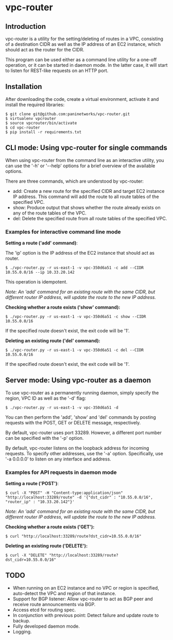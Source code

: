 # vpc-router

## Introduction

vpc-router is a utility for the setting/deleting of routes in a VPC, consisting
of a destination CIDR as well as the IP address of an EC2 instance, which
should act as the router for the CIDR.

This program can be used either as a command line utility for a one-off
operation, or it can be started in daemon mode. In the latter case, it will
start to listen for REST-like requests on an HTTP port.

## Installation

After downloading the code, create a virtual environment, activate it and
install the required libraries:

    $ git clone git@github.com:paninetworks/vpc-router.git
    $ virtualenv vpcrouter
    $ source vpcrouter/bin/activate
    $ cd vpc-router
    $ pip install -r requirements.txt

## CLI mode: Using vpc-router for single commands

When using vpc-router from the command line as an interactive utility, you can
use the '-h' or '--help' options for a brief overview of the available options.

There are three commands, which are understood by vpc-router:

* add: Create a new route for the specified CIDR and target EC2 instance IP
address. This command will add the route to all route tables of the specified
VPC.
* show: Produce output that shows whether the route already exists on any of
the route tables of the VPC.
* del: Delete the specified route from all route tables of the specified VPC.

### Examples for interactive command line mode

**Setting a route ('add' command)**:

The 'ip' option is the IP address of the EC2 instance that should act as
router.

    $ ./vpc-router.py -r us-east-1 -v vpc-350d6a51 -c add --CIDR 10.55.0.0/16 --ip 10.33.20.142

This operation is idempotent.

*Note: An 'add' command for an existing route with the same CIDR, but different
router IP address, will update the route to the new IP address.*

**Checking whether a route exists ('show' command):**

    $ ./vpc-router.py -r us-east-1 -v vpc-350d6a51 -c show --CIDR 10.55.0.0/16

If the specified route doesn't exist, the exit code will be '1'.

**Deleting an existing route ('del' command):**

    $ ./vpc-router.py -r us-east-1 -v vpc-350d6a51 -c del --CIDR 10.55.0.0/16

If the specified route doesn't exist, the exit code will be '1'.


## Server mode: Using vpc-router as a daemon

To use vpc-router as a permanently running daemon, simply specify the region,
VPC ID as well as the '-d' flag:

    $ ./vpc-router.py -r us-east-1 -v vpc-350d6a51 -d

You can then perform the 'add', 'show' and 'del' commands by posting requests
with the POST, GET or DELETE message, respectively.

By default, vpc-router uses port 33289. However, a different port number can be
specified with the '-p' option.

By default, vpc-router listens on the loopback address for incoming requests.
To specify other addresses, use the '-a' option. Specifically, use
'-a 0.0.0.0' to listen on any interface and address.

### Examples for API requests in daemon mode

**Setting a route ('POST')**:

    $ curl -X "POST" -H "Content-type:application/json" "http://localhost:33289/route" -d '{"dst_cidr" : "10.55.0.0/16", "router_ip" : "10.33.20.142"}'

*Note: An 'add' command for an existing route with the same CIDR, but different
router IP address, will update the route to the new IP address.*

**Checking whether a route exists ('GET'):**

    $ curl "http://localhost:33289/route?dst_cidr=10.55.0.0/16"

**Deleting an existing route ('DELETE'):**

    $ curl -X "DELETE" "http://localhost:33289/route?dst_cidr=10.55.0.0/16"


## TODO

* When running on an EC2 instance and no VPC or region is specified,
auto-detect the VPC and region of that instance.
* Support for BGP listener: Allow vpc-router to act as BGP peer and receive
route announcements via BGP.
* Access etcd for routing spec.
* In conjunction with previous point: Detect failure and update route to
backup.
* Fully developed daemon mode.
* Logging.


